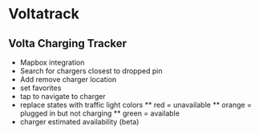 # Voltatrack
## Volta Charging Tracker

* Mapbox integration
* Search for chargers closest to dropped pin
* Add remove charger location
* set favorites 
* tap to navigate to charger
* replace states with traffic light colors
** red = unavailable
** orange = plugged in but not charging
** green = available
* charger estimated availability (beta)